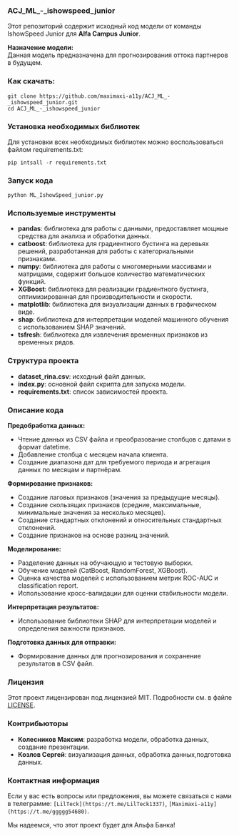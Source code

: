 ### ACJ_ML_-_ishowspeed_junior

Этот репозиторий содержит исходный код модели от команды IshowSpeed Junior для **Alfa Campus Junior**.

**Назначение модели:**  
Данная модель предназначена для прогнозирования оттока партнеров в будущем.

### Как скачать:

```
git clone https://github.com/maximaxi-a11y/ACJ_ML_-_ishowspeed_junior.git
cd ACJ_ML_-_ishowspeed_junior
```

### Установка необходимых библиотек

Для установки всех необходимых библиотек можно воспользоваться файлом requirements.txt:

```
pip intsall -r requirements.txt
```


### Запуск кода


```
python ML_IshowSpeed_junior.py
```

### Используемые инструменты

- **pandas**: библиотека для работы с данными, предоставляет мощные средства для анализа и обработки данных.
- **catboost**: библиотека для градиентного бустинга на деревьях решений, разработанная для работы с категориальными признаками.
- **numpy**: библиотека для работы с многомерными массивами и матрицами, содержит большое количество математических функций.
- **XGBoost**: библиотека для реализации градиентного бустинга, оптимизированная для производительности и скорости.
- **matplotlib**: библиотека для визуализации данных в графическом виде.
- **shap**: библиотека для интерпретации моделей машинного обучения с использованием SHAP значений.
- **tsfresh**: библиотека для извлечения временных признаков из временных рядов.

### Структура проекта

- **dataset_rina.csv**: исходный файл данных.
- **index.py**: основной файл скрипта для запуска модели.
- **requirements.txt**: список зависимостей проекта.

### Описание кода

**Предобработка данных:**
- Чтение данных из CSV файла и преобразование столбцов с датами в формат datetime.
- Добавление столбца с месяцем начала клиента.
- Создание диапазона дат для требуемого периода и агрегация данных по месяцам и партнёрам.

**Формирование признаков:**
- Создание лаговых признаков (значения за предыдущие месяцы).
- Создание скользящих признаков (средние, максимальные, минимальные значения за несколько месяцев).
- Создание стандартных отклонений и относительных стандартных отклонений.
- Создание признаков на основе разниц значений.

**Моделирование:**
- Разделение данных на обучающую и тестовую выборки.
- Обучение моделей (CatBoost, RandomForest, XGBoost).
- Оценка качества моделей с использованием метрик ROC-AUC и classification report.
- Использование кросс-валидации для оценки стабильности модели.

**Интерпретация результатов:**
- Использование библиотеки SHAP для интерпретации моделей и определения важности признаков.

**Подготовка данных для отправки:**
- Формирование данных для прогнозирования и сохранение результатов в CSV файл.

### Лицензия

Этот проект лицензирован под лицензией MIT. Подробности см. в файле [LICENSE](LICENSE).

### Контрибьюторы

- **Колесников Максим**: разработка модели, обработка данных, создание презентации.
- **Козлов Сергей**: визуализация данных, обработка данных,подготовка данных.


### Контактная информация

Если у вас есть вопросы или предложения, вы можете связаться с нами в телеграмме: `[LilTeck](https://t.me/LilTeck1337)`, `[Maximaxi-a11y](https://t.me/ggggg54680)`.

Мы надеемся, что этот проект будет для Альфа Банка!








